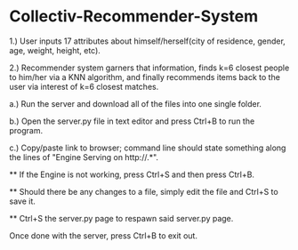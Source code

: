 # Collectiv-Recommender-System

1.) User inputs 17 attributes about himself/herself(city of residence, gender, age, weight, height, etc). 

2.) Recommender system garners that information, finds k=6 closest people to him/her via a KNN algorithm, and 
    finally recommends items back to the user via interest of k=6 closest matches.

a.) Run the server and download all of the files into one single folder. 

b.) Open the server.py file in text editor and press Ctrl+B to run the program. 

c.) Copy/paste link to browser; command line should state something along the lines of "Engine Serving on http://.*". 

**  If the Engine is not working, press Ctrl+S and then press Ctrl+B. 

**  Should there be any changes to a file, simply edit the file and Ctrl+S to save it.

**  Ctrl+S the server.py page to respawn said server.py page.

Once done with the server, press Ctrl+B to exit out.
